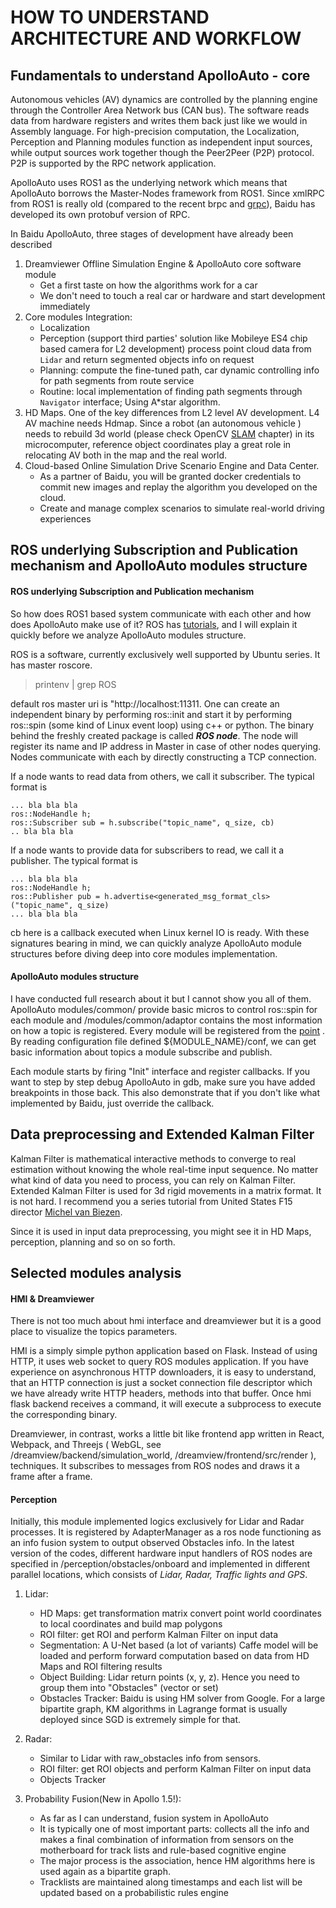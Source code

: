 HOW TO UNDERSTAND ARCHITECTURE AND WORKFLOW
===========================================

## Fundamentals to understand ApolloAuto - core

Autonomous vehicles \(AV\) dynamics are controlled by the planning engine through the Controller Area Network bus \(CAN bus\). The software reads data from hardware registers and writes them back just like we would in Assembly language. For high-precision computation, the Localization, Perception and Planning modules function as independent
input sources, while output sources work together though the Peer2Peer (P2P) protocol. P2P is supported by the RPC network application.

ApolloAuto uses ROS1 as the underlying network which means that ApolloAuto borrows the Master-Nodes framework from ROS1. Since xmlRPC from ROS1 is really old \(compared
to the recent brpc and [grpc](https://yiakwy.github.io/blog/2017/10/01/gRPC-C-CORE)\), Baidu has developed its own protobuf version of RPC.

In Baidu ApolloAuto, three stages of development have already been described

1. Dreamviewer Offline Simulation Engine & ApolloAuto core software module
   - Get a first taste on how the algorithms work for a car
   - We don't need to touch a real car or hardware and start development immediately
2. Core modules Integration:
   - Localization
   - Perception \(support third parties' solution like Mobileye ES4 chip based camera for L2 development\) process point cloud data from `Lidar` and return segmented objects info on request
   - Planning: compute the fine-tuned path, car dynamic controlling info for path segments from route service
   - Routine: local implementation of finding path segments through `Navigator` interface; Using A\*star algorithm.
3. HD Maps. One of the key differences from L2 level AV development. L4 AV machine needs Hdmap. Since a robot \(an autonomous vehicle \) needs to rebuild
3d world \(please check OpenCV [SLAM]() chapter\) in its microcomputer, reference object coordinates play a great role in relocating AV both in the map and the real world.
4. Cloud-based Online Simulation Drive Scenario Engine and Data Center.
   - As a partner of Baidu, you will be granted docker credentials to commit new images and replay the algorithm you developed on the cloud.
   - Create and manage complex scenarios to simulate real-world driving experiences

## ROS underlying Subscription and Publication mechanism and ApolloAuto modules structure


#### ROS underlying Subscription and Publication mechanism

So how does ROS1 based system communicate with each other and how does ApolloAuto make use of it? ROS has [tutorials](http://wiki.ros.org/ROS/Tutorials), and I will explain it
quickly before we analyze ApolloAuto modules structure.

ROS is a software, currently exclusively well supported by Ubuntu series. It has master roscore.

> printenv | grep ROS

default ros master uri is "http://localhost:11311. One can create an independent binary by performing ros::init and start it by performing ros::spin \(some kind of Linux event loop\)
using c++ or python. The binary behind the freshly created package is called ***ROS node***. The node will register its name and IP address in Master in case of other nodes querying. Nodes communicate
with each by directly constructing a TCP connection.

If a node wants to read data from others, we call it subscriber. The typical format is

```
... bla bla bla
ros::NodeHandle h;
ros::Subscriber sub = h.subscribe("topic_name", q_size, cb)
.. bla bla bla
```

If a node wants to provide data for subscribers to read, we call it a publisher. The typical format is

```
... bla bla bla
ros::NodeHandle h;
ros::Publisher pub = h.advertise<generated_msg_format_cls>("topic_name", q_size)
... bla bla bla
```

cb here is a callback executed when Linux kernel IO is ready. With these signatures bearing in mind, we can quickly analyze ApolloAuto
module structures before diving deep into core modules implementation.

#### ApolloAuto modules structure

I have conducted full research about it but I cannot show you all of them. ApolloAuto modules/common/ provide basic micros to control ros::spin for each
module and /modules/common/adaptor contains the most information on how a topic is registered. Every module will be registered from the [point](https://github.com/yiakwy/apollo/blob/master/modules/common/adapters/adapter_manager.cc#L50)
. By reading configuration file defined ${MODULE_NAME}/conf, we can get basic information about topics a module subscribe and publish.

Each module starts by firing "Init" interface and register callbacks. If you want to step by step debug ApolloAuto in gdb, make sure you have added breakpoints in those back. This also
demonstrate that if you don't like what implemented by Baidu, just override the callback.

## Data preprocessing and Extended Kalman Filter

Kalman Filter is mathematical interactive methods to converge to real estimation without knowing the whole real\-time input sequence. No matter what kind of data you need to process, you can
rely on Kalman Filter. Extended Kalman Filter is used for 3d rigid movements in a matrix format. It is not hard. I recommend you a series tutorial from United States F15 director
[Michel van Biezen](https://www.youtube.com/watch?v=CaCcOwJPytQ).

Since it is used in input data preprocessing, you might see it in HD Maps, perception, planning and so on so forth.

## Selected modules analysis

#### HMI & Dreamviewer

There is not too much about hmi interface and dreamviewer but it is a good place to visualize the topics parameters.

HMI is a simply simple python application based on Flask.
Instead of using HTTP, it uses web socket to query ROS modules application. If you have experience on asynchronous HTTP downloaders, it is easy to understand, that an HTTP connection is just a
socket connection file descriptor which we have already write HTTP headers, methods into that buffer. Once hmi flask backend receives a command, it will execute a subprocess
to execute the corresponding binary.

Dreamviewer, in contrast, works a little bit like frontend app written in React, Webpack, and Threejs \( WebGL, see /dreamview/backend/simulation_world, /dreamview/frontend/src/render \),
techniques. It subscribes to messages from ROS nodes and draws it a frame after a frame.

#### Perception

Initially, this module implemented logics exclusively for Lidar and Radar processes. It is registered by AdapterManager as a ros node functioning as an info fusion system to
output observed Obstacles info. In the latest version of the codes, different hardware input handlers of ROS nodes are specified in /perception/obstacles/onboard and implemented in
different parallel locations, which consists of *Lidar, Radar, Traffic lights and GPS*.

1. Lidar:
   - HD Maps: get transformation matrix convert point world coordinates to local coordinates and build map polygons
   - ROI filter: get ROI and perform Kalman Filter on input data
   - Segmentation: A U-Net based \(a lot of variants\) Caffe model will be loaded and perform forward computation based on data from HD Maps and ROI filtering results
   - Object Building: Lidar return points \(x, y, z\). Hence you need to group them into "Obstacles" \(vector or set\)
   - Obstacles Tracker: Baidu is using HM solver from Google. For a large bipartite graph, KM algorithms in Lagrange format is usually deployed since
     SGD is extremely simple for that.

2. Radar:
   - Similar to Lidar with raw\_obstacles info from sensors.
   - ROI filter: get ROI objects and perform Kalman Filter on input data
   - Objects Tracker

3. Probability Fusion\(New in Apollo 1.5!\):
   - As far as I can understand, fusion system in ApolloAuto
   - It is typically one of most important parts: collects all the info and makes a final combination of information from sensors on the motherboard
     for track lists and rule-based cognitive engine
   - The major process is the association, hence HM algorithms here is used again as a bipartite graph.
   - Tracklists are maintained along timestamps and each list will be updated based on a probabilistic rules engine
